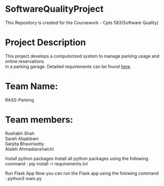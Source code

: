 # SoftwareQualityProject
This Repository is created for the Coursework - Cpts 583(Software Quality)

# Project Description
This project develops a computerized system to manage parking usage and online reservations                         
in a parking garage. Detailed requirements can be found [here](http://www.ece.rutgers.edu/~marsic/books/SE/projects/ParkingLot/ParkingLot.pdf). 

# Team Name:
RASS-Parking

# Team members:
Rushabh Shah 
<br/> Sarah Alqabbani
<br/> Sanjita Bhavirisetty
<br/> Alaleh Ahmadianshalchi


Install python packages
Install all python packages using the following command : pip install -r requirements.txt

Run Flask App
Now you can run the Flask app using the folowing command : python3 main.py